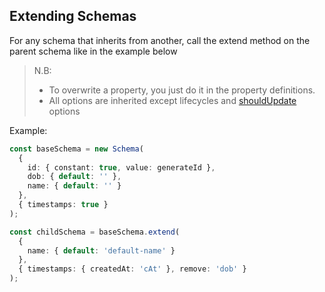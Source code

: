 ## Extending Schemas

For any schema that inherits from another, call the extend method on the parent schema like in the example below

> N.B:
>
> - To overwrite a property, you just do it in the property definitions.
> - All options are inherited except lifecycles and [shouldUpdate](../index.md#shouldupdate) options

Example:

```ts
const baseSchema = new Schema(
  {
    id: { constant: true, value: generateId },
    dob: { default: '' },
    name: { default: '' }
  },
  { timestamps: true }
);

const childSchema = baseSchema.extend(
  {
    name: { default: 'default-name' }
  },
  { timestamps: { createdAt: 'cAt' }, remove: 'dob' }
);
```
